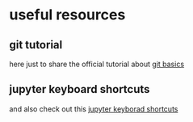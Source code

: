 # useful resources
## git tutorial
here just to share the official tutorial about [git basics](https://git-scm.com/book/en/v2/Git-Basics-Getting-a-Git-Repository)
## jupyter keyboard shortcuts
and also check out this [jupyter keyborad shortcuts](https://sowingseasons.com/blog/reference/2016/01/jupyter-keyboard-shortcuts/23298516)